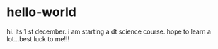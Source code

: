 hello-world
===========
hi.
its 1 st december. 
i am starting a dt science course. 
hope to learn a lot...best luck to me!!!
